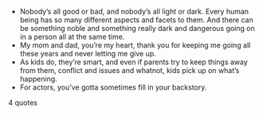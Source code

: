  - Nobody’s all good or bad, and nobody’s all light or dark. Every human being has so many different aspects and facets to them. And there can be something noble and something really dark and dangerous going on in a person all at the same time.
 - My mom and dad, you’re my heart, thank you for keeping me going all these years and never letting me give up.
 - As kids do, they’re smart, and even if parents try to keep things away from them, conflict and issues and whatnot, kids pick up on what’s happening.
 - For actors, you’ve gotta sometimes fill in your backstory.

4 quotes
